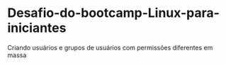 # Desafio-do-bootcamp-Linux-para-iniciantes
Criando usuários e grupos de usuários com permissões diferentes em massa
